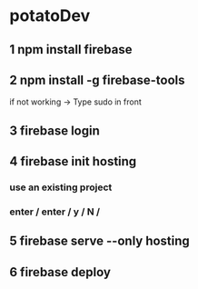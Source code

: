 # potatoDev
## 1 npm install firebase
## 2 npm install -g firebase-tools
if not working -> Type sudo in front
## 3 firebase login
## 4 firebase init hosting
### use an existing project
### enter / enter / y / N / 
## 5 firebase serve --only hosting
## 6 firebase deploy
